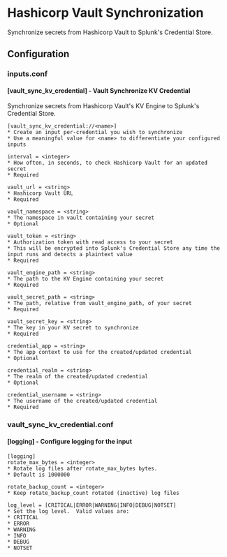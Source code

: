 # Hashicorp Vault Synchronization

Synchronize secrets from Hashicorp Vault to Splunk's Credential Store.

## Configuration

### inputs.conf

#### [vault_sync_kv_credential] - Vault Synchronize KV Credential

Synchronize secrets from Hashicorp Vault's KV Engine to Splunk's Credential Store.

    [vault_sync_kv_credential://<name>]
    * Create an input per-credential you wish to synchronize
    * Use a meaningful value for <name> to differentiate your configured inputs
    
    interval = <integer>
    * How often, in seconds, to check Hashicorp Vault for an updated secret
    * Required
    
    vault_url = <string>
    * Hashicorp Vault URL
    * Required
    
    vault_namespace = <string>
    * The namespace in vault containing your secret
    * Optional
    
    vault_token = <string>
    * Authorization token with read access to your secret
    * This will be encrypted into Splunk's Credential Store any time the input runs and detects a plaintext value
    * Required
    
    vault_engine_path = <string>
    * The path to the KV Engine containing your secret
    * Required

    vault_secret_path = <string>
    * The path, relative from vault_engine_path, of your secret
    * Required
    
    vault_secret_key = <string>
    * The key in your KV secret to synchronize
    * Required
    
    credential_app = <string>
    * The app context to use for the created/updated credential
    * Optional
    
    credential_realm = <string>
    * The realm of the created/updated credential
    * Optional
    
    credential_username = <string>
    * The username of the created/updated credential
    * Required
    
 ### vault_sync_kv_credential.conf
 
 #### [logging] - Configure logging for the input
 
    [logging]
    rotate_max_bytes = <integer>
    * Rotate log files after rotate_max_bytes bytes.
    * Default is 1000000

    rotate_backup_count = <integer>
    * Keep rotate_backup_count rotated (inactive) log files

    log_level = [CRITICAL|ERROR|WARNING|INFO|DEBUG|NOTSET]
    * Set the log level.  Valid values are:
    * CRITICAL
    * ERROR
    * WARNING
    * INFO
    * DEBUG
    * NOTSET
